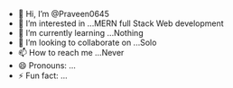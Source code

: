 - 👋 Hi, I’m @Praveen0645
- 👀 I’m interested in ...MERN full Stack Web development 
- 🌱 I’m currently learning ...Nothing
- 💞️ I’m looking to collaborate on ...Solo
- 📫 How to reach me ...Never
- 😄 Pronouns: ...
- ⚡ Fun fact: ...

<!---
Praveen0645/Praveen0645 is a ✨ special ✨ repository because its `README.md` (this file) appears on your GitHub profile.
You can click the Preview link to take a look at your changes.
--->
